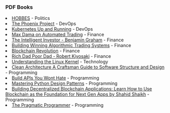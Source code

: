 <h3>PDF Books</h3>
<li><a href='https://github.com/asynchroza/books/blob/main/Politics/HOBBES.pdf'>HOBBES</a> - Politics</li>
<li><a href='https://github.com/asynchroza/books/blob/main/DevOps/The%20Phoenix%20Project.pdf'>The Phoenix Project</a> - DevOps</li>
<li><a href='https://github.com/asynchroza/books/blob/main/DevOps/Kubernetes%20Up%20and%20Running.pdf'>Kubernetes Up and Running</a> - DevOps</li>
<li><a href='https://github.com/asynchroza/books/blob/main/Finance/Max%20Dama%20on%20Automated%20Trading.pdf'>Max Dama on Automated Trading</a> - Finance</li>
<li><a href='https://github.com/asynchroza/books/blob/main/Finance/The%20Intelligent%20Investor%20-%20Benjamin%20Graham.pdf'>The Intelligent Investor - Benjamin Graham</a> - Finance</li>
<li><a href='https://github.com/asynchroza/books/blob/main/Finance/Building%20Winning%20Algorithmic%20Trading%20Systems.pdf'>Building Winning Algorithmic Trading Systems</a> - Finance</li>
<li><a href='https://github.com/asynchroza/books/blob/main/Finance/Blockchain%20Revolution.pdf'>Blockchain Revolution</a> - Finance</li>
<li><a href='https://github.com/asynchroza/books/blob/main/Finance/Rich%20Dad%20Poor%20Dad%20-%20Robert%20Kiyosaki.pdf'>Rich Dad Poor Dad - Robert Kiyosaki</a> - Finance</li>
<li><a href='https://github.com/asynchroza/books/blob/main/Technology/Understanding%20the%20Linux%20Kernel.pdf'>Understanding the Linux Kernel</a> - Technology</li>
<li><a href='https://github.com/asynchroza/books/blob/main/Programming/Clean%20Architecture%20A%20Craftsman%20Guide%20to%20Software%20Structure%20and%20Design.pdf'>Clean Architecture A Craftsman Guide to Software Structure and Design</a> - Programming</li>
<li><a href='https://github.com/asynchroza/books/blob/main/Programming/Build%20APIs%20You%20Wont%20Hate.pdf'>Build APIs You Wont Hate</a> - Programming</li>
<li><a href='https://github.com/asynchroza/books/blob/main/Programming/Mastering%20Python%20Design%20Patterns.pdf'>Mastering Python Design Patterns</a> - Programming</li>
<li><a href='https://github.com/asynchroza/books/blob/main/Programming/Building%20Decentralized%20Blockchain%20Applications:%20Learn%20How%20to%20Use%20Blockchain%20as%20the%20Foundation%20for%20Next%20Gen%20Apps%20by%20Shahid%20Shaikh.pdf'>Building Decentralized Blockchain Applications: Learn How to Use Blockchain as the Foundation for Next Gen Apps by Shahid Shaikh</a> - Programming</li>
<li><a href='https://github.com/asynchroza/books/blob/main/Programming/The%20Pragmatic%20Programmer.pdf'>The Pragmatic Programmer</a> - Programming</li>
